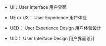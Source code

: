 * UI：User Interface 用户界面

* UE or UX： User Experience 用户体验

* UED： User Experience Design 用户体验设计

* UID： User Interface Design 用户界面设计
